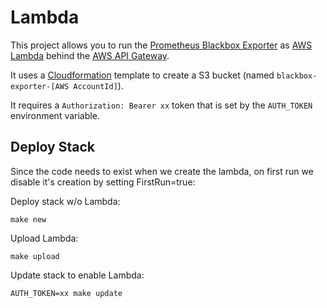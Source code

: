 # Lambda
This project allows you to run the [Prometheus Blackbox
Exporter](https://github.com/prometheus/blackbox_exporter) as [AWS
Lambda](https://aws.amazon.com/lambda/) behind the [AWS API
Gateway](https://aws.amazon.com/api-gateway/).

It uses a [Cloudformation](https://aws.amazon.com/cloudformation/) template to
create a S3 bucket (named `blackbox-exporter-[AWS AccountId]`).

It requires a `Authorization: Bearer xx` token that is set by the `AUTH_TOKEN`
environment variable.

## Deploy Stack
Since the code needs to exist when we create the lambda, on first run we disable
it's creation by setting FirstRun=true:

Deploy stack w/o Lambda:
```
make new
```

Upload Lambda:
```
make upload
```

Update stack to enable Lambda:
```
AUTH_TOKEN=xx make update
```
